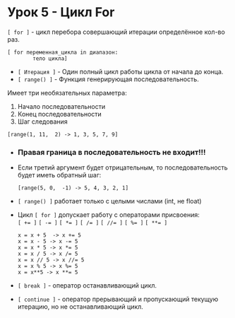 # Урок 5 - Цикл For

`[ for ]` - цикл перебора совершающий итерации определённое кол-во раз.  
```
[ for переменная_цикла in диапазон:  
        тело цикла]  
```
- `[ Итерация ]` - Один полный цикл работы цикла от начала до конца.  
- `[ range() ]` - Функция генерирующая последовательность.
   
Имеет три необязательных параметра:

1. Начало последовательности  
2. Конец последовательности  
3. Шаг следования

`[range(1, 11,  2) -> 1, 3, 5, 7, 9]`

- ### Правая граница в последовательность не входит!!!  
- Если третий аргумент будет отрицательным, то последовательность будет иметь обратный шаг:

  `[range(5, 0,  -1) -> 5, 4, 3, 2, 1]`

- `[ range() ]` работает только с целыми числами (int, не float)  
- Цикл `[ for ]` допускает работу с операторами присвоения:  
  `[ += ]` `[ -= ]` `[ *= ]` `[ /= ]` `[ //= ]` `[ %= ]` `[ **= ]`
  ```
  x = x + 5  -> x += 5
  x = x - 5 -> x -= 5
  x = x * 5 -> x *= 5
  x = x / 5 -> x /= 5
  x = x // 5 -> x //= 5
  x = x % 5 -> x %= 5
  x = x**5 -> x **= 5
  ```
- `[ break ]` - оператор останавливающий цикл.  
- `[ continue ]` - оператор прерывающий и пропускающий текущую итерацию, но не останавливающий цикл.
  









